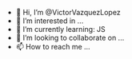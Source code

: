 - 👋 Hi, I’m @VictorVazquezLopez
- 👀 I’m interested in ...
- 🌱 I’m currently learning: JS
- 💞️ I’m looking to collaborate on ...
- 📫 How to reach me ... 

<!---
VictorVazquezLopez/VictorVazquezLopez is a ✨ special ✨ repository because its `README.md` (this file) appears on your GitHub profile.
You can click the Preview link to take a look at your changes.
--->
